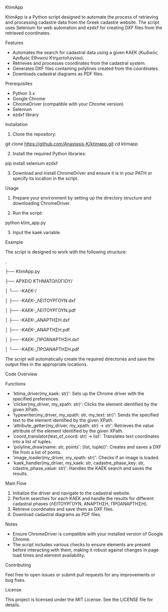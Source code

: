 KtimApp

KtimApp is a Python script designed to automate the process of retrieving and processing cadastre data from the Greek cadastre website. The script uses Selenium for web automation and ezdxf for creating DXF files from the retrieved coordinates.


Features

- Automates the search for cadastral data using a given KAEK (Κωδικός Αριθμός Εθνικού Κτηματολογίου).
- Retrieves and processes coordinates from the cadastral system.
- Generates DXF files containing polylines created from the coordinates.
- Downloads cadastral diagrams as PDF files.


Prerequisites

- Python 3.x
- Google Chrome
- ChromeDriver (compatible with your Chrome version)
- Selenium
- ezdxf library


Installation

1. Clone the repository:

git clone https://github.com/Anastasis-K/ktimapp.git
cd ktimapp

2. Install the required Python libraries:

pip install selenium ezdxf

3. Download and install ChromeDriver and ensure it is in your PATH or specify its location in the script.


Usage

1. Prepare your environment by setting up the directory structure and downloading ChromeDriver.

2. Run the script:

python ktim_app.py

3. Input the kaek variable.


Example

The script is designed to work with the following structure:

.

├── KtimApp.py

├── ΑΡΧΕΙΟ ΚΤΗΜΑΤΟΛΟΓΙΟΥ/

│   └── *-KAEK-*/

│       ├── *-KAEK-*_ΛΕΙΤΟΥΡΓΟΥΝ.dxf

│       ├── *-KAEK-*_ΛΕΙΤΟΥΡΓΟΥΝ.pdf

│       ├── *-KAEK-*_ΑΝΑΡΤΗΣΗ.dxf

│       ├── *-KAEK-*_ΑΝΑΡΤΗΣΗ.pdf

│       ├── *-KAEK-*_ΠΡΟΑΝΑΡΤΗΣΗ.dxf

│       └── *-KAEK-*_ΠΡΟΑΝΑΡΤΗΣΗ.pdf

The script will automatically create the required directories and save the output files in the appropriate locations.


Code Overview


Functions
- 'ktima_driver(my_kaek: str)': Sets up the Chrome driver with the specified preferences.
- 'clicker(my_driver, my_xpath: str)': Clicks the element identified by the given XPath.
- 'typewriter(my_driver, my_xpath: str, my_text: str)': Sends the specified text to the element identified by the given XPath.
- 'attribute_getter(my_driver, my_xpath: str) -> str': Retrieves the value attribute of the element identified by the given XPath.
- 'coord_translator(text_of_coord: str) -> list': Translates text coordinates into a list of tuples.
- 'polyline_draw(name: str, points': (list, tuple))': Creates and saves a DXF file from a list of points.
- 'image_loader(my_driver, my_xpath: str)': Checks if an image is loaded.
- 'kaek_handler(my_driver, my_kaek: str, cadastre_phase_key: str, cdastre_phase_value: str)': Handles the KAEK search and saves the results.


Main Flow

1. Initialize the driver and navigate to the cadastral website.
2. Perform searches for each KAEK and handle the results for different cadastral phases (ΛΕΙΤΟΥΡΓΟΥΝ, ΑΝΑΡΤΗΣΗ, ΠΡΟΑΝΑΡΤΗΣΗ).
3. Retrieve coordinates and save them as DXF files.
4. Download cadastral diagrams as PDF files.


Notes

- Ensure ChromeDriver is compatible with your installed version of Google Chrome.
- The script includes various checks to ensure elements are present before interacting with them, making it robust against changes in page load times and element     availability.


Contributing

Feel free to open issues or submit pull requests for any improvements or bug fixes.


License

This project is licensed under the MIT License. See the LICENSE file for details.
